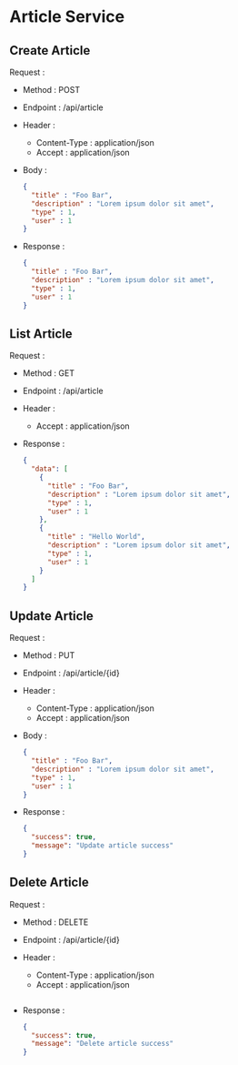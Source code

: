 # Article Service

## Create Article

Request :

- Method : POST
- Endpoint : /api/article
- Header :
  - Content-Type : application/json
  - Accept : application/json
- Body :

  ```json
  {
    "title" : "Foo Bar",
    "description" : "Lorem ipsum dolor sit amet",
    "type" : 1,
    "user" : 1
  }
  ```

- Response :

  ```json
  {
    "title" : "Foo Bar",
    "description" : "Lorem ipsum dolor sit amet",
    "type" : 1,
    "user" : 1
  }
  ```

## List Article

Request :

- Method : GET
- Endpoint : /api/article
- Header :
  - Accept : application/json
- Response :

  ```json
  {
    "data": [
      {
        "title" : "Foo Bar",
        "description" : "Lorem ipsum dolor sit amet",
        "type" : 1,
        "user" : 1
      },
      {
        "title" : "Hello World",
        "description" : "Lorem ipsum dolor sit amet",
        "type" : 1,
        "user" : 1
      }
    ]
  }
  ```

## Update Article

Request :

- Method : PUT
- Endpoint : /api/article/{id}
- Header :
  - Content-Type : application/json
  - Accept : application/json
- Body :

  ```json
  {
    "title" : "Foo Bar",
    "description" : "Lorem ipsum dolor sit amet",
    "type" : 1,
    "user" : 1
  }
  ```

- Response :

  ```json
  {
    "success": true,
    "message": "Update article success"
  }
  ```

## Delete Article

Request :

- Method : DELETE
- Endpoint : /api/article/{id}
- Header :
  - Content-Type : application/json
  - Accept : application/json
  ```

- Response :

  ```json
  {
    "success": true,
    "message": "Delete article success"
  }
  ```
